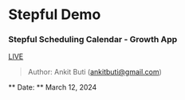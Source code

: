 # Stepful Demo

### Stepful Scheduling Calendar - Growth App

[LIVE](https://stepful.ankitbuti.com)

> Author: Ankit Buti (ankitbuti@gmail.com)

** Date: ** March 12, 2024

